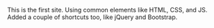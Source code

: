 This is the first site. Using common elements like HTML, CSS, and JS. Added a couple of shortcuts too, like jQuery and Bootstrap.
